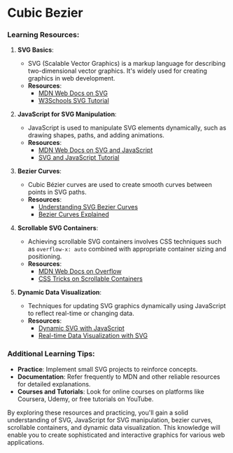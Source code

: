# Cubic Bezier

### Learning Resources:

1. **SVG Basics**:
   - SVG (Scalable Vector Graphics) is a markup language for describing two-dimensional vector graphics. It's widely used for creating graphics in web development.
   - **Resources**:
     - [MDN Web Docs on SVG](https://developer.mozilla.org/en-US/docs/Web/SVG)
     - [W3Schools SVG Tutorial](https://www.w3schools.com/graphics/svg_intro.asp)

2. **JavaScript for SVG Manipulation**:
   - JavaScript is used to manipulate SVG elements dynamically, such as drawing shapes, paths, and adding animations.
   - **Resources**:
     - [MDN Web Docs on SVG and JavaScript](https://developer.mozilla.org/en-US/docs/Web/SVG/Tutorial/BasicShapes)
     - [SVG and JavaScript Tutorial](https://www.sitepoint.com/svg-javascript-beginners-guide/)

3. **Bezier Curves**:
   - Cubic Bézier curves are used to create smooth curves between points in SVG paths.
   - **Resources**:
     - [Understanding SVG Bezier Curves](https://css-tricks.com/svg-path-syntax-illustrated-guide/)
     - [Bezier Curves Explained](https://pomax.github.io/bezierinfo/)

4. **Scrollable SVG Containers**:
   - Achieving scrollable SVG containers involves CSS techniques such as `overflow-x: auto` combined with appropriate container sizing and positioning.
   - **Resources**:
     - [MDN Web Docs on Overflow](https://developer.mozilla.org/en-US/docs/Web/CSS/overflow)
     - [CSS Tricks on Scrollable Containers](https://css-tricks.com/almanac/properties/o/overflow/)

5. **Dynamic Data Visualization**:
   - Techniques for updating SVG graphics dynamically using JavaScript to reflect real-time or changing data.
   - **Resources**:
     - [Dynamic SVG with JavaScript](https://developer.mozilla.org/en-US/docs/Web/SVG/Element)
     - [Real-time Data Visualization with SVG](https://css-tricks.com/using-svg/)

### Additional Learning Tips:

- **Practice**: Implement small SVG projects to reinforce concepts.
- **Documentation**: Refer frequently to MDN and other reliable resources for detailed explanations.
- **Courses and Tutorials**: Look for online courses on platforms like Coursera, Udemy, or free tutorials on YouTube.

By exploring these resources and practicing, you'll gain a solid understanding of SVG, JavaScript for SVG manipulation, bezier curves, scrollable containers, and dynamic data visualization. This knowledge will enable you to create sophisticated and interactive graphics for various web applications.
